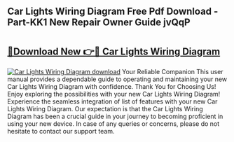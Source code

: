 ## Car Lights Wiring Diagram Free Pdf Download - Part-KK1 New Repair Owner Guide jvQqP

# <h2><a href="http://dfj360b.blite.top/?on=Car+Lights+Wiring+Diagram">🔗Download New 👉🔴 Car Lights Wiring Diagram</a></h2>

[![Car Lights Wiring Diagram download](https://i.imgur.com/lujVjoI.png)](http://dfj360b.blite.top/?on=Car+Lights+Wiring+Diagram)
Your Reliable Companion This user manual provides a dependable guide to operating and maintaining your new Car Lights Wiring Diagram with confidence. Thank You for Choosing Us! Enjoy exploring the possibilities with your new Car Lights Wiring Diagram! Experience the seamless integration of list of features with your new Car Lights Wiring Diagram. Our expectation is that the Car Lights Wiring Diagram has been a crucial guide in your journey to becoming proficient in using your new device. In case of any queries or concerns, please do not hesitate to contact our support team.
